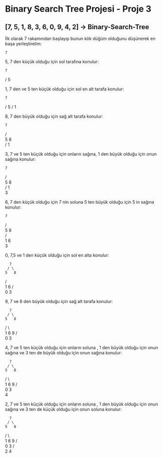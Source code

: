 # Binary Search Tree Projesi - Proje 3

## [7, 5, 1, 8, 3, 6, 0, 9, 4, 2] -> Binary-Search-Tree

İlk olarak 7 rakamından başlayıp bunun kök düğüm olduğunu düşünerek en başa yerleştirelim:

    7

5, 7 den küçük olduğu için sol tarafına konulur:

    7
   /
  5

1, 7 den ve 5 ten küçük olduğu için sol en alt tarafa konulur:

    7
   /
  5
 /
1

8, 7 den büyük olduğu için sağ alt tarafa konulur:

    7
   / \
  5   8  
 /
1

3, 7 ve 5 ten küçük olduğu için onların sağına, 1 den büyük olduğu için onun sağına konulur:

    7
   / \
  5   8  
 /
1
 \
  3

6, 7 den küçük olduğu için 7 nin soluna 5 ten büyük olduğu için 5 in sağına konulur:

    7
   / \
  5   8  
 / \
1   6
 \
  3

0, 7,5 ve 1 den küçük olduğu için sol en alta konulur:

      7
     / \
    5   8  
   / \
  1   6
 / \
0   3

9, 7 ve 8 den büyük olduğu için sağ alt tarafa konulur:

      7
     / \
    5   8  
   / \   \
  1   6   9
 / \
0   3

4, 7 ve 5 ten küçük olduğu için onların soluna , 1 den büyük olduğu için onun sağına ve 3 ten de büyük olduğu için onun sağına konulur:

      7
     / \
    5   8  
   / \   \
  1   6   9
 / \
0   3
     \
      4

2, 7 ve 5 ten küçük olduğu için onların soluna , 1 den büyük olduğu için onun sağına ve 3 ten de küçük olduğu için onun soluna konulur:

      7
     / \
    5   8  
   / \   \
  1   6   9
 / \
0   3
   / \
  2   4

